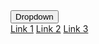 <div class="dropdown">
<button onclick="myFunction()" class="dropbtn">Dropdown</button>
<div id="myDropdown" class="dropdown-content">
<a href="#">Link 1</a>
<a href="#">Link 2</a>
<a href="#">Link 3</a>
</div>
</div>
